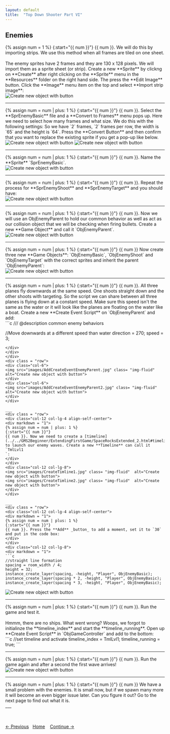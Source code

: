 ```yaml
---
layout: default
title:  "Top Down Shooter Part VI"
---
```


## Enemies
<div class = "row">
<div class="col-12 col-lg-4 align-self-center">
<div markdown = "1"> 
{% assign num = 1 %}
{:start="{{ num }}"}
{{ num }}. We will do this by importing strips.  We use this method when all frames are tiled on one sheet.  <br><br>The enemy sprites have 2 frames and they are 130 x 128 pixels.  We will import them as a sprite sheet (or strip).  Create a new **Sprite** by clickng on **Create** after right clicking on the **Sprite** menu in the **Resources** folder on the right hand side.  The press the **Edit Image** button.  Click the **Image** menu item on the top and select **Import strip image**:
</div>
</div>
<div class="col-12 col-lg-8">
<img src="images/ImportStripImage1.jpg" class= "img-fluid"  alt="Create new object with button">
</div>
</div>

___ 
<div class = "row">
<div class="col-12 col-lg-4 align-self-center">
<div markdown = "1"> 
{% assign num = num | plus: 1 %}
{:start="{{ num }}"}
{{ num }}.  Select the **SprEnemyBasic** file and a **Convert to Frames** menu pops up.  Here we need to select how many frames and what size.  We do this with the following settings: So we have `2` frames, `2` frames per row, the width is `65` and the height is `64`.  Press the **Convert Button** and then confirm that you want to replace the existing sprite if you get a pop-up like below.  
</div>
</div>
<div class="col-12 col-lg-8">
<img src="images/ExportToFrames.jpg" class= "img-fluid"  alt="Create new object with button">

<img src="images/ExportToFramesYesNo.jpg" class= "img-fluid"  alt="Create new object with button">
</div>
</div>

___ 
<div class = "row">
<div class="col-12 col-lg-4 align-self-center">
<div markdown = "1"> 
{% assign num = num | plus: 1 %}
{:start="{{ num }}"}
{{ num }}. Name the **Sprite** `SprEnemyBasic`.
</div>
</div>
<div class="col-12 col-lg-8">
<img src="images/SprEnemyBasic.jpg" class= "img-fluid"  alt="Create new object with button">
</div>
</div>

___ 
<div class = "row">
<div class="col-12 col-lg-4 align-self-center">
<div markdown = "1"> 
{% assign num = num | plus: 1 %}
{:start="{{ num }}"}
{{ num }}. Repeat the process for **SprEnemyShoot** and **SprEnemyTarget** and you should have:
</div>
</div>
<div class="col-12 col-lg-8">
<img src="images/SprEnemyShootAndTarget.jpg" class= "img-fluid"  alt="Create new object with button">
</div>
</div> 

___ 
<div class = "row">
<div class="col-12 col-lg-4 align-self-center">
<div markdown = "1"> 
{% assign num = num | plus: 1 %}
{:start="{{ num }}"}
{{ num }}. Now we will use an ObjEnemyParent to hold our common behavior as well as act as our collision object that we will be checking when firing bullets.  Create a new **Game Object** and call it `ObjEnemyParent`.  
</div>
</div>
<div class="col-12 col-lg-8">
<img src="images/ObjEnemyParentBlank.jpg" class= "img-fluid"  alt="Create new object with button">
</div>
</div> 

___ 
<div class = "row">
<div class="col-12 col-lg-4 align-self-center">
<div markdown = "1"> 
{% assign num = num | plus: 1 %}
{:start="{{ num }}"}
{{ num }} Now create three new **Game Objects**:  `ObjEnemyBasic`, `ObjEnemyShoot` and `ObjEnemyTarget` with the correct sprites and inherit the parent `ObjEnemyParent`:
</div>
</div>
<div class="col-12 col-lg-8">
<img src="images/ObjEnemies.jpg" class= "img-fluid"  alt="Create new object with button">
</div>
</div> 

___ 
<div class = "row">
<div class="col-12 col-lg-4 align-self-center">
<div markdown = "1"> 
{% assign num = num | plus: 1 %}
{:start="{{ num }}"}
{{ num }}. All three planes fly downwards at the same speed.  One shoots straight down and the other shoots with targeting.  So the script we can share between all three planes is flying down at a constant speed.  Make sure this speed isn't the same as the water or it will look like the planes are floating on the water like a boat.  Create a new **Create Event Script** on `ObjEnemyParent` and add:
</div>
</div> 
<div class="col-12 col-lg-8">
<div markdown = "1"> 
```c
/// @description common enemy behaviors

//Move downwards at a different speed than water
direction = 270;
speed = 3;
```
</div>
</div>
</div>
<div class = "row">
<div class="col-6">
<img src="images/AddCreateEventEnemyParent.jpg" class= "img-fluid"  alt="Create new object with button">
</div>
<div class="col-6">
<img src="images/AddCreateEventEnemyParent2.jpg" class= "img-fluid"  alt="Create new object with button">
</div>
</div>

___ 
<div class = "row">
<div class="col-12 col-lg-4 align-self-center">
<div markdown = "1"> 
{% assign num = num | plus: 1 %}
{:start="{{ num }}"}
{{ num }}. Now we need to create a [timeline](../../GMS2Beginner/ExtendingFirstGame/SpaceRocksExtended_2.html#timelines) to launch our enemy waves. Create a new **Timeline** can call it `TmlLvl1
`:
</div>
</div>
<div class="col-12 col-lg-8">
<img src="images/CreateTimline1.jpg" class= "img-fluid"  alt="Create new object with button">
<img src="images/CreateTimline2.jpg" class= "img-fluid"  alt="Create new object with button">
</div>
</div>

___ 
<div class = "row">
<div class="col-12 col-lg-4 align-self-center">
<div markdown = "1"> 
{% assign num = num | plus: 1 %}
{:start="{{ num }}"}
{{ num }}. Press the **Add** _button_ to add a moment, set it to `30` and put in the code box: 
</div>
</div>
<div class="col-12 col-lg-8">
<div markdown = "1"> 
```c
//straight line formation
spacing = room_width / 4;
height = 32;
instance_create_layer(spacing, -height, "Player", ObjEnemyBasic);
instance_create_layer(spacing * 2, -height, "Player", ObjEnemyBasic);
instance_create_layer(spacing * 3, -height, "Player", ObjEnemyBasic);
``` 
</div>
</div>
</div> 
<img src="images/TimelineStraightLineScript.jpg" class= "img-fluid"  alt="Create new object with button">  

___ 
<div class = "row">
<div class="col-12 col-lg-4 align-self-center">
<div markdown = "1"> 
{% assign num = num | plus: 1 %}
{:start="{{ num }}"}
{{ num }}. Run the game and test it. <br><br> Hmmm, there are no ships.  What went wrong?  Woops, we forgot to initialinze the **timeline_index** and start the **timeline_running**.  Open up **Create Event Script** in `ObjGameController` and add to the bottom:  
</div>
</div>
<div class="col-12 col-lg-8">
<div markdown = "1"> 
```c
//set timeline and activate
timeline_index = TmlLvl1;
timeline_running = true;
``` 
</div>
</div>
</div>

___ 
<div class = "row">
<div class="col-12 col-lg-4 align-self-center">
<div markdown = "1"> 
{% assign num = num | plus: 1 %}
{:start="{{ num }}"}
{{ num }}. Run the game again and after a second the first wave arrives!  
</div>
</div>
<div class="col-12 col-lg-8">
<img src="images/FirstWaveTriggeredByTmln.jpg" class= "img-fluid" alt="Create new object with button">
</div>
</div> 

___ 
<div class="col-12">
<div markdown = "1"> 
{% assign num = num | plus: 1 %}
{:start="{{ num }}"}
{{ num }} We have a small problem with the enemies.  It is small now, but if we spawn many more it will become an even bigger issue later.  Can you figure it out? Go to the next page to find out what it is.
</div>
</div>
___ 

<br><br>
[<- Previous](ScrollingShooter_5.html)&nbsp;&nbsp;&nbsp;[Home](../../index.html)&nbsp;&nbsp;&nbsp; [Continue ->](ScrollingShooter_7.html)
<br />  
<br />  
<br />  
<br />  